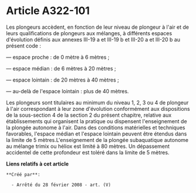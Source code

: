# Article A322-101

Les plongeurs accèdent, en fonction de leur niveau de plongeur à l'air et de leurs qualifications de plongeurs aux mélanges,
à différents espaces d'évolution définis aux annexes III-19 a et III-19 b et III-20 a et III-20 b au présent code : 

― espace proche : de 0 mètre à 6 mètres ; 

― espace médian : de 6 mètres à 20 mètres ; 

― espace lointain : de 20 mètres à 40 mètres ; 

― au-delà de l'espace lointain : plus de 40 mètres. 

Les plongeurs sont titulaires au minimum du niveau 1, 2, 3 ou 4 de plongeur à l'air correspondant à leur zone d'évolution
conformément aux dispositions de la sous-section 4 de la section 2 du présent chapitre, relative aux établissements qui
organisent la pratique ou dispensent l'enseignement de la plongée autonome à l'air. Dans des conditions matérielles et
techniques favorables, l'espace médian et l'espace lointain peuvent être étendus dans la limite de 5 mètres.L'enseignement de
la plongée subaquatique autonome au mélange trimix ou héliox est limité à 80 mètres. Un dépassement accidentel de cette
profondeur est toléré dans la limite de 5 mètres.

**Liens relatifs à cet article**

	**Créé par**:

	  - Arrêté du 28 février 2008 - art. (V)
